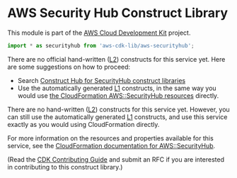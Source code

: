 # AWS Security Hub Construct Library


This module is part of the [AWS Cloud Development Kit](https://github.com/aws/aws-cdk) project.

```ts nofixture
import * as securityhub from 'aws-cdk-lib/aws-securityhub';
```

<!--BEGIN CFNONLY DISCLAIMER-->

There are no official hand-written ([L2](https://docs.aws.amazon.com/cdk/latest/guide/constructs.html#constructs_lib)) constructs for this service yet. Here are some suggestions on how to proceed:

- Search [Construct Hub for SecurityHub construct libraries](https://constructs.dev/search?q=securityhub)
- Use the automatically generated [L1](https://docs.aws.amazon.com/cdk/latest/guide/constructs.html#constructs_l1_using) constructs, in the same way you would use [the CloudFormation AWS::SecurityHub resources](https://docs.aws.amazon.com/AWSCloudFormation/latest/UserGuide/AWS_SecurityHub.html) directly.


<!--BEGIN CFNONLY DISCLAIMER-->

There are no hand-written ([L2](https://docs.aws.amazon.com/cdk/latest/guide/constructs.html#constructs_lib)) constructs for this service yet. 
However, you can still use the automatically generated [L1](https://docs.aws.amazon.com/cdk/latest/guide/constructs.html#constructs_l1_using) constructs, and use this service exactly as you would using CloudFormation directly.

For more information on the resources and properties available for this service, see the [CloudFormation documentation for AWS::SecurityHub](https://docs.aws.amazon.com/AWSCloudFormation/latest/UserGuide/AWS_SecurityHub.html).

(Read the [CDK Contributing Guide](https://github.com/aws/aws-cdk/blob/master/CONTRIBUTING.md) and submit an RFC if you are interested in contributing to this construct library.)

<!--END CFNONLY DISCLAIMER-->
